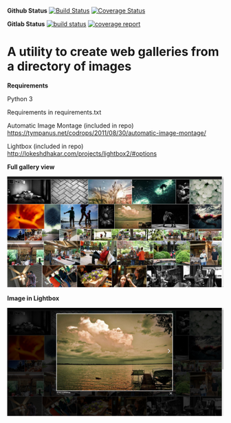 **Github Status**
[![Build Status](https://travis-ci.org/btnpushnmunky/pygallerycreator.svg?branch=master)](https://travis-ci.org/btnpushnmunky/pygallerycreator.svg?branch=master) [![Coverage Status](https://coveralls.io/repos/github/btnpushnmunky/pygallerycreator/badge.svg?branch=master)](https://coveralls.io/github/btnpushnmunky/pygallerycreator?branch=master)

**Gitlab Status**
[![build status](https://gitlab.com/dsross/PyGalleryCreator/badges/master/build.svg)](https://gitlab.com/dsross/PyGalleryCreator/commits/master) [![coverage report](https://gitlab.com/dsross/PyGalleryCreator/badges/master/coverage.svg)](https://gitlab.com/dsross/PyGalleryCreator/commits/master)

A utility to create web galleries from a directory of images
============================================================

**Requirements**

Python 3

Requirements in requirements.txt

Automatic Image Montage (included in repo)
https://tympanus.net/codrops/2011/08/30/automatic-image-montage/

Lightbox (included in repo)
http://lokeshdhakar.com/projects/lightbox2/#options

**Full gallery view**

![Alt text](screenshot1.png?raw=true)

**Image in Lightbox**

![Alt text](screenshot2.png?raw=true)